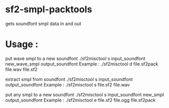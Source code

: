 # sf2-smpl-packtools
gets soundfont smpl data in and out

# Usage :

put wave smpl to a new soundfont
./sf2misctool s input_soundfont new_wave_smpl output_soundfont
Example :
./sf2misctool d file.sf2pack file.wav file.sf2

extract smpl from soundfont
./sf2misctool s input_soundfont output_soundfont
Example :
./sf2misctool s file.sf2 file.wav

put any smpl to a new soundfont
./sf2misctool s input_soundfont new_smpl output_soundfont
Example :
./sf2misctool e file.sf2 file.ogg file.sf2pack
